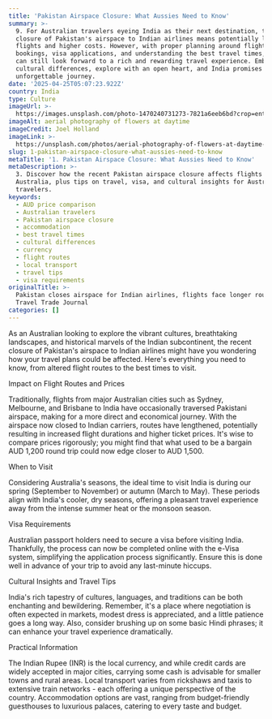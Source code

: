 ```yaml
---
title: 'Pakistan Airspace Closure: What Aussies Need to Know'
summary: >-
  9. For Australian travelers eyeing India as their next destination, the
  closure of Pakistan's airspace to Indian airlines means potentially longer
  flights and higher costs. However, with proper planning around flight
  bookings, visa applications, and understanding the best travel times, Aussies
  can still look forward to a rich and rewarding travel experience. Embrace the
  cultural differences, explore with an open heart, and India promises to be an
  unforgettable journey.
date: '2025-04-25T05:07:23.922Z'
country: India
type: Culture
imageUrl: >-
  https://images.unsplash.com/photo-1470240731273-7821a6eeb6bd?crop=entropy&cs=tinysrgb&fit=max&fm=jpg&ixid=M3w3Mzk5OTB8MHwxfHNlYXJjaHwxfHwxMS4lMjBJbmRpYSUyMDEzLiUyMEN1bHR1cmUlMjB0cmF2ZWwlMjBsYW5kc2NhcGV8ZW58MHwwfHx8MTc0NTU1NzY0M3ww&ixlib=rb-4.0.3&q=80&w=1080
imageAlt: aerial photography of flowers at daytime
imageCredit: Joel Holland
imageLink: >-
  https://unsplash.com/photos/aerial-photography-of-flowers-at-daytime-TRhGEGdw-YY
slug: 1-pakistan-airspace-closure-what-aussies-need-to-know
metaTitle: '1. Pakistan Airspace Closure: What Aussies Need to Know'
metaDescription: >-
  3. Discover how the recent Pakistan airspace closure affects flights from
  Australia, plus tips on travel, visa, and cultural insights for Australian
  travelers.
keywords:
  - AUD price comparison
  - Australian travelers
  - Pakistan airspace closure
  - accommodation
  - best travel times
  - cultural differences
  - currency
  - flight routes
  - local transport
  - travel tips
  - visa requirements
originalTitle: >-
  Pakistan closes airspace for Indian airlines, flights face longer routes -
  Travel Trade Journal
categories: []
---
```

As an Australian looking to explore the vibrant cultures, breathtaking landscapes, and historical marvels of the Indian subcontinent, the recent closure of Pakistan's airspace to Indian airlines might have you wondering how your travel plans could be affected. Here's everything you need to know, from altered flight routes to the best times to visit.

Impact on Flight Routes and Prices

Traditionally, flights from major Australian cities such as Sydney, Melbourne, and Brisbane to India have occasionally traversed Pakistani airspace, making for a more direct and economical journey. With the airspace now closed to Indian carriers, routes have lengthened, potentially resulting in increased flight durations and higher ticket prices. It's wise to compare prices rigorously; you might find that what used to be a bargain AUD 1,200 round trip could now edge closer to AUD 1,500.

When to Visit

Considering Australia's seasons, the ideal time to visit India is during our spring (September to November) or autumn (March to May). These periods align with India's cooler, dry seasons, offering a pleasant travel experience away from the intense summer heat or the monsoon season.

Visa Requirements

Australian passport holders need to secure a visa before visiting India. Thankfully, the process can now be completed online with the e-Visa system, simplifying the application process significantly. Ensure this is done well in advance of your trip to avoid any last-minute hiccups.

Cultural Insights and Travel Tips

India's rich tapestry of cultures, languages, and traditions can be both enchanting and bewildering. Remember, it's a place where negotiation is often expected in markets, modest dress is appreciated, and a little patience goes a long way. Also, consider brushing up on some basic Hindi phrases; it can enhance your travel experience dramatically.

Practical Information

The Indian Rupee (INR) is the local currency, and while credit cards are widely accepted in major cities, carrying some cash is advisable for smaller towns and rural areas. Local transport varies from rickshaws and taxis to extensive train networks - each offering a unique perspective of the country. Accommodation options are vast, ranging from budget-friendly guesthouses to luxurious palaces, catering to every taste and budget.
